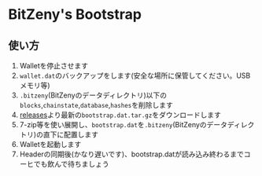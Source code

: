 # BitZeny's Bootstrap

## 使い方

1. Walletを停止させます
2. `wallet.dat`のバックアップをします(安全な場所に保管してください。USBメモリ等)
3. `.bitzeny`(BitZenyのデータディレクトリ)以下の`blocks`,`chainstate`,`database`,`hashes`を削除します
4. [releases](https://github.com/BitZenyChains/BootStrap/releases)より最新の`bootstrap.dat.tar.gz`をダウンロードします
5. 7-zip等を使い展開し、`bootstrap.dat`を`.bitzeny`(BitZenyのデータディレクトリ)の直下に配置します
6. Walletを起動します
7. Headerの同期後(かなり遅いです)、bootstrap.datが読み込み終わるまでコーヒでも飲んで待ちましょう